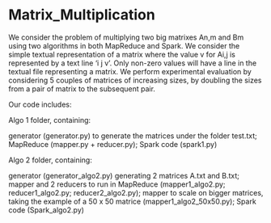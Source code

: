 # Matrix_Multiplication

We consider the problem of multiplying two big matrixes An,m and Bm using two algorithms in both MapReduce and Spark.
We consider the simple textual representation of a matrix where the value v for Ai,j is represented by a text line ‘i j v’. Only non-zero values will have a line in the textual file representing a matrix.
We perform experimental evaluation by considering 5 couples of matrices of increasing sizes, by doubling the sizes from a pair of matrix to the subsequent pair.

Our code includes: 

Algo 1 folder, containing: 

generator (generator.py) to generate the matrices under the folder test.txt; MapReduce (mapper.py + reducer.py); Spark code (spark1.py)

Algo 2 folder, containing:

generator (generator_algo2.py) generating 2 matrices A.txt and B.txt; mapper and 2 reducers to run in MapReduce (mapper1_algo2.py; reducer1_algo2.py; reducer2_algo2.py); mapper to scale on bigger matrices, taking the example of a 50 x 50 matrice (mapper1_algo2_50x50.py); Spark code (Spark_algo2.py)


